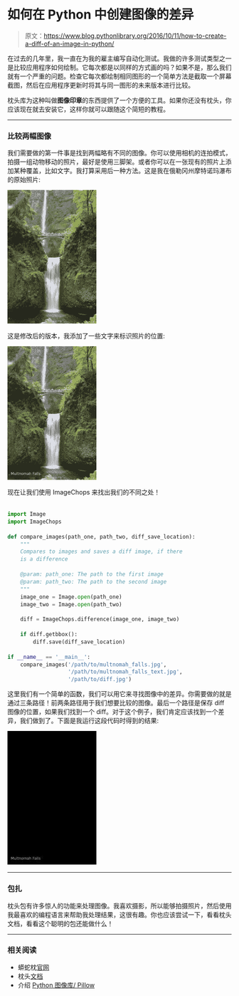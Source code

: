 # 如何在 Python 中创建图像的差异

> 原文：<https://www.blog.pythonlibrary.org/2016/10/11/how-to-create-a-diff-of-an-image-in-python/>

在过去的几年里，我一直在为我的雇主编写自动化测试。我做的许多测试类型之一是比较应用程序如何绘制。它每次都是以同样的方式画的吗？如果不是，那么我们就有一个严重的问题。检查它每次都绘制相同图形的一个简单方法是截取一个屏幕截图，然后在应用程序更新时将其与同一图形的未来版本进行比较。

枕头库为这种叫做**图像印章**的东西提供了一个方便的工具。如果你还没有枕头，你应该现在就去安装它，这样你就可以跟随这个简短的教程。

* * *

### 比较两幅图像

我们需要做的第一件事是找到两幅略有不同的图像。你可以使用相机的连拍模式，拍摄一组动物移动的照片，最好是使用三脚架。或者你可以在一张现有的照片上添加某种覆盖，比如文字。我打算采用后一种方法。这是我在俄勒冈州摩特诺玛瀑布的原始照片:

![multnomah_falls](img/19dd6d449e160f2ecc2455fa4f72d421.png)

这是修改后的版本，我添加了一些文字来标识照片的位置:

![multnomah_falls_text](img/b17f6d8402de621b9d83877ea6a2433f.png)

现在让我们使用 ImageChops 来找出我们的不同之处！

```py

import Image
import ImageChops

def compare_images(path_one, path_two, diff_save_location):
    """
    Compares to images and saves a diff image, if there
    is a difference

    @param: path_one: The path to the first image
    @param: path_two: The path to the second image
    """
    image_one = Image.open(path_one)
    image_two = Image.open(path_two)

    diff = ImageChops.difference(image_one, image_two)

    if diff.getbbox():
        diff.save(diff_save_location)

if __name__ == '__main__':
    compare_images('/path/to/multnomah_falls.jpg',
                   '/path/to/multnomah_falls_text.jpg',
                   '/path/to/diff.jpg')

```

这里我们有一个简单的函数，我们可以用它来寻找图像中的差异。你需要做的就是通过三条路径！前两条路径用于我们想要比较的图像。最后一个路径是保存 diff 图像的位置，如果我们找到一个 diff。对于这个例子，我们肯定应该找到一个差异，我们做到了。下面是我运行这段代码时得到的结果:

![diff](img/63094f554e06d0e4b1c18a4cf013d249.png)

* * *

### 包扎

枕头包有许多惊人的功能来处理图像。我喜欢摄影，所以能够拍摄照片，然后使用我最喜欢的编程语言来帮助我处理结果，这很有趣。你也应该尝试一下，看看枕头文档，看看这个聪明的包还能做什么！

* * *

### 相关阅读

*   蟒蛇枕[官网](https://python-pillow.org/)
*   枕头[文档](http://pillow.readthedocs.io/en/3.4.x/index.html)
*   介绍 [Python 图像库/ Pillow](https://www.blog.pythonlibrary.org/2016/10/07/an-intro-to-the-python-imaging-library-pillow/)